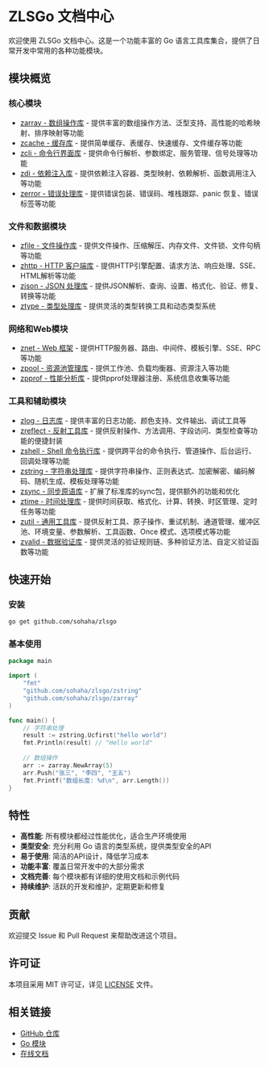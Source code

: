 # ZLSGo 文档中心

欢迎使用 ZLSGo 文档中心。这是一个功能丰富的 Go 语言工具库集合，提供了日常开发中常用的各种功能模块。

## 模块概览

### 核心模块
- [zarray - 数组操作库](zarray.md) - 提供丰富的数组操作方法、泛型支持、高性能的哈希映射、排序映射等功能
- [zcache - 缓存库](zcache.md) - 提供简单缓存、表缓存、快速缓存、文件缓存等功能
- [zcli - 命令行界面库](zcli.md) - 提供命令行解析、参数绑定、服务管理、信号处理等功能
- [zdi - 依赖注入库](zdi.md) - 提供依赖注入容器、类型映射、依赖解析、函数调用注入等功能
- [zerror - 错误处理库](zerror.md) - 提供错误包装、错误码、堆栈跟踪、panic 恢复、错误标签等功能

### 文件和数据模块
- [zfile - 文件操作库](zfile.md) - 提供文件操作、压缩解压、内存文件、文件锁、文件句柄等功能
- [zhttp - HTTP 客户端库](zhttp.md) - 提供HTTP引擎配置、请求方法、响应处理、SSE、HTML解析等功能
- [zjson - JSON 处理库](zjson.md) - 提供JSON解析、查询、设置、格式化、验证、修复、转换等功能
- [ztype - 类型处理库](ztype.md) - 提供灵活的类型转换工具和动态类型系统

### 网络和Web模块
- [znet - Web 框架](znet.md) - 提供HTTP服务器、路由、中间件、模板引擎、SSE、RPC等功能
- [zpool - 资源池管理库](zpool.md) - 提供工作池、负载均衡器、资源注入等功能
- [zpprof - 性能分析库](zpprof.md) - 提供pprof处理器注册、系统信息收集等功能

### 工具和辅助模块
- [zlog - 日志库](zlog.md) - 提供丰富的日志功能、颜色支持、文件输出、调试工具等
- [zreflect - 反射工具库](zreflect.md) - 提供反射操作、方法调用、字段访问、类型检查等功能的便捷封装
- [zshell - Shell 命令执行库](zshell.md) - 提供跨平台的命令执行、管道操作、后台运行、回调处理等功能
- [zstring - 字符串处理库](zstring.md) - 提供字符串操作、正则表达式、加密解密、编码解码、随机生成、模板处理等功能
- [zsync - 同步原语库](zsync.md) - 扩展了标准库的sync包，提供额外的功能和优化
- [ztime - 时间处理库](ztime.md) - 提供时间获取、格式化、计算、转换、时区管理、定时任务等功能
- [zutil - 通用工具库](zutil.md) - 提供反射工具、原子操作、重试机制、通道管理、缓冲区池、环境变量、参数解析、工具函数、Once 模式、选项模式等功能
- [zvalid - 数据验证库](zvalid.md) - 提供灵活的验证规则链、多种验证方法、自定义验证函数等功能

## 快速开始

### 安装
```bash
go get github.com/sohaha/zlsgo
```

### 基本使用
```go
package main

import (
    "fmt"
    "github.com/sohaha/zlsgo/zstring"
    "github.com/sohaha/zlsgo/zarray"
)

func main() {
    // 字符串处理
    result := zstring.Ucfirst("hello world")
    fmt.Println(result) // "Hello world"
    
    // 数组操作
    arr := zarray.NewArray(5)
    arr.Push("张三", "李四", "王五")
    fmt.Printf("数组长度: %d\n", arr.Length())
}
```

## 特性

- **高性能**: 所有模块都经过性能优化，适合生产环境使用
- **类型安全**: 充分利用 Go 语言的类型系统，提供类型安全的API
- **易于使用**: 简洁的API设计，降低学习成本
- **功能丰富**: 覆盖日常开发中的大部分需求
- **文档完善**: 每个模块都有详细的使用文档和示例代码
- **持续维护**: 活跃的开发和维护，定期更新和修复

## 贡献

欢迎提交 Issue 和 Pull Request 来帮助改进这个项目。

## 许可证

本项目采用 MIT 许可证，详见 [LICENSE](../LICENSE) 文件。

## 相关链接

- [GitHub 仓库](https://github.com/sohaha/zlsgo)
- [Go 模块](https://pkg.go.dev/github.com/sohaha/zlsgo)
- [在线文档](https://docs.73zls.com/zlsgo/)